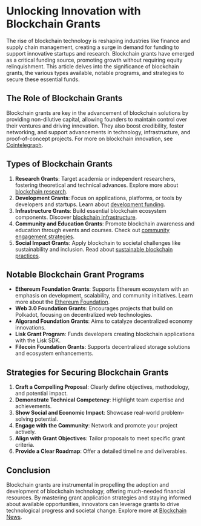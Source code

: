 # Unlocking Innovation with Blockchain Grants

The rise of blockchain technology is reshaping industries like finance and supply chain management, creating a surge in demand for funding to support innovative startups and research. Blockchain grants have emerged as a critical funding source, promoting growth without requiring equity relinquishment. This article delves into the significance of blockchain grants, the various types available, notable programs, and strategies to secure these essential funds.

## The Role of Blockchain Grants

Blockchain grants are key in the advancement of blockchain solutions by providing non-dilutive capital, allowing founders to maintain control over their ventures and driving innovation. They also boost credibility, foster networking, and support advancements in technology, infrastructure, and proof-of-concept projects. For more on blockchain innovation, see [Cointelegraph](https://cointelegraph.com/).

## Types of Blockchain Grants

1. **Research Grants**: Target academia or independent researchers, fostering theoretical and technical advances. Explore more about [blockchain research](https://www.license-token.com/wiki/blockchain-project-funding-for-research).
2. **Development Grants**: Focus on applications, platforms, or tools by developers and startups. Learn about [development funding](https://www.license-token.com/wiki/open-source-funding-for-development).
3. **Infrastructure Grants**: Build essential blockchain ecosystem components. Discover [blockchain infrastructure](https://www.license-token.com/wiki/funding-for-blockchain-infrastructure).
4. **Community and Education Grants**: Promote blockchain awareness and education through events and courses. Check out [community engagement strategies](https://www.license-token.com/wiki/community-engagement-strategies).
5. **Social Impact Grants**: Apply blockchain to societal challenges like sustainability and inclusion. Read about [sustainable blockchain practices](https://www.license-token.com/wiki/sustainable-blockchain-practices).

## Notable Blockchain Grant Programs

- **Ethereum Foundation Grants**: Supports Ethereum ecosystem with an emphasis on development, scalability, and community initiatives. Learn more about the [Ethereum Foundation](https://ethereum.org/en/foundation/).
- **Web 3.0 Foundation Grants**: Encourages projects that build on Polkadot, focusing on decentralized web technologies.
- **Algorand Foundation Grants**: Aims to catalyze decentralized economy innovations.
- **Lisk Grant Program**: Funds developers creating blockchain applications with the Lisk SDK.
- **Filecoin Foundation Grants**: Supports decentralized storage solutions and ecosystem enhancements.

## Strategies for Securing Blockchain Grants

1. **Craft a Compelling Proposal**: Clearly define objectives, methodology, and potential impact.
2. **Demonstrate Technical Competency**: Highlight team expertise and achievements.
3. **Show Social and Economic Impact**: Showcase real-world problem-solving potential.
4. **Engage with the Community**: Network and promote your project actively.
5. **Align with Grant Objectives**: Tailor proposals to meet specific grant criteria.
6. **Provide a Clear Roadmap**: Offer a detailed timeline and deliverables.

## Conclusion

Blockchain grants are instrumental in propelling the adoption and development of blockchain technology, offering much-needed financial resources. By mastering grant application strategies and staying informed about available opportunities, innovators can leverage grants to drive technological progress and societal change. Explore more at [Blockchain News](https://www.blockchainnews.com/).